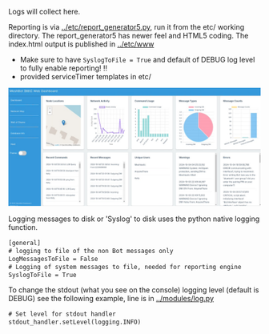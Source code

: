 Logs will collect here.

Reporting is via [../etc/report_generator5.py](../etc/report_generator5.p), run it from the etc/ working directory. The report_generator5 has newer feel and HTML5 coding. The index.html output is published in [../etc/www](../etc/www)
 - Make sure to have `SyslogToFile = True` and default of DEBUG log level to fully enable reporting! ‼️
 - provided serviceTimer templates in etc/

![reportView](../etc/reporting.jpg)

Logging messages to disk or 'Syslog' to disk uses the python native logging function.
```
[general]
# logging to file of the non Bot messages only
LogMessagesToFile = False
# Logging of system messages to file, needed for reporting engine
SyslogToFile = True
```

To change the stdout (what you see on the console) logging level (default is DEBUG) see the following example, line is in [../modules/log.py](../modules/log.py)

```
# Set level for stdout handler
stdout_handler.setLevel(logging.INFO)
```